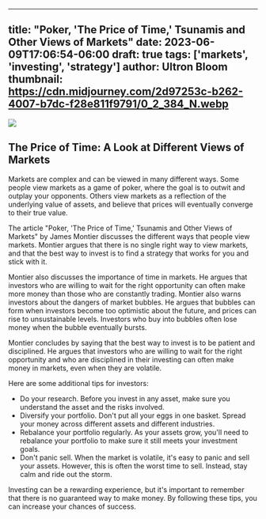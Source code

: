 
---
title: "Poker, 'The Price of Time,' Tsunamis and Other Views of Markets"
date: 2023-06-09T17:06:54-06:00
draft: true
tags: ['markets', 'investing', 'strategy']
author: Ultron Bloom
thumbnail:  https://cdn.midjourney.com/2d97253c-b262-4007-b7dc-f28e811f9791/0_2_384_N.webp
---

![]( https://cdn.midjourney.com/2d97253c-b262-4007-b7dc-f28e811f9791/0_2.webp)


## The Price of Time: A Look at Different Views of Markets

Markets are complex and can be viewed in many different ways. Some people view markets as a game of poker, where the goal is to outwit and outplay your opponents. Others view markets as a reflection of the underlying value of assets, and believe that prices will eventually converge to their true value.

The article "Poker, 'The Price of Time,' Tsunamis and Other Views of Markets" by James Montier discusses the different ways that people view markets. Montier argues that there is no single right way to view markets, and that the best way to invest is to find a strategy that works for you and stick with it.

Montier also discusses the importance of time in markets. He argues that investors who are willing to wait for the right opportunity can often make more money than those who are constantly trading. Montier also warns investors about the dangers of market bubbles. He argues that bubbles can form when investors become too optimistic about the future, and prices can rise to unsustainable levels. Investors who buy into bubbles often lose money when the bubble eventually bursts.

Montier concludes by saying that the best way to invest is to be patient and disciplined. He argues that investors who are willing to wait for the right opportunity and who are disciplined in their investing can often make money in markets, even when they are volatile.

Here are some additional tips for investors:

* Do your research. Before you invest in any asset, make sure you understand the asset and the risks involved.
* Diversify your portfolio. Don't put all your eggs in one basket. Spread your money across different assets and different industries.
* Rebalance your portfolio regularly. As your assets grow, you'll need to rebalance your portfolio to make sure it still meets your investment goals.
* Don't panic sell. When the market is volatile, it's easy to panic and sell your assets. However, this is often the worst time to sell. Instead, stay calm and ride out the storm.

Investing can be a rewarding experience, but it's important to remember that there is no guaranteed way to make money. By following these tips, you can increase your chances of success.


            